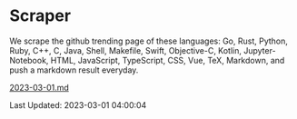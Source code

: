# Scraper

We scrape the github trending page of these languages: Go, Rust, Python, Ruby, C++, C, Java, Shell, Makefile, Swift, Objective-C, Kotlin, Jupyter-Notebook, HTML, JavaScript, TypeScript, CSS, Vue, TeX, Markdown, and push a markdown result everyday.

[2023-03-01.md](https://github.com/yangwenmai/github-trending-backup/blob/master/2023-03-01.md)

Last Updated: 2023-03-01 04:00:04